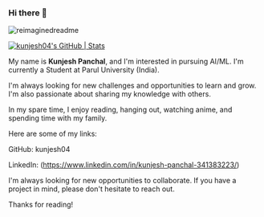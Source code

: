 ### Hi there 👋

<!--
**kunjesh04/kunjesh04** is a ✨ _special_ ✨ repository because its `README.md` (this file) appears on your GitHub profile.

Here are some ideas to get you started:

- 🔭 I’m currently working on ...
- 🌱 I’m currently learning ...
- 👯 I’m looking to collaborate on ...
- 🤔 I’m looking for help with ...
- 💬 Ask me about ...
- 📫 How to reach me: ...
- 😄 Pronouns: ...
- ⚡ Fun fact: ...
-->

<img src="https://myreadme.vercel.app/api/embed/kunjesh04?panels=userstatistics,toprepositories,toplanguages,commitgraph" alt="reimaginedreadme" />

[![kunjesh04's GitHub | Stats](https://stats.quine.sh/kunjesh04/github?theme=dark)](https://quine.sh?utm_source=widgets&utm_campaign=kunjesh04)

My name is <b>Kunjesh Panchal</b>, and I'm interested in pursuing AI/ML. I'm currently a Student at Parul University (India).

I'm always looking for new challenges and opportunities to learn and grow. I'm also passionate about sharing my knowledge with others.

In my spare time, I enjoy reading, hanging out, watching anime, and spending time with my family.

Here are some of my links:

GitHub: kunjesh04

LinkedIn: (https://www.linkedin.com/in/kunjesh-panchal-341383223/)

I'm always looking for new opportunities to collaborate. If you have a project in mind, please don't hesitate to reach out.

Thanks for reading!
